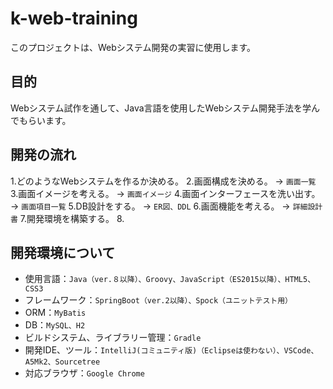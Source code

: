 # k-web-training
このプロジェクトは、Webシステム開発の実習に使用します。

## 目的
Webシステム試作を通して、Java言語を使用したWebシステム開発手法を学んでもらいます。

## 開発の流れ
1.どのようなWebシステムを作るか決める。
2.画面構成を決める。 → `画面一覧`
3.画面イメージを考える。 → `画面イメージ`
4.画面インターフェースを洗い出す。 → `画面項目一覧`
5.DB設計をする。 → `ER図、DDL`
6.画面機能を考える。 → `詳細設計書`
7.開発環境を構築する。
8.

## 開発環境について
 - 使用言語：`Java（ver.８以降）、Groovy、JavaScript（ES2015以降）、HTML5、CSS3`
 - フレームワーク：`SpringBoot（ver.2以降）、Spock（ユニットテスト用）`
 - ORM：`MyBatis`
 - DB：`MySQL、H2`
 - ビルドシステム、ライブラリー管理：`Gradle`
 - 開発IDE、ツール：`IntelliJ(コミュニティ版)（Eclipseは使わない）、VSCode、A5Mk2、Sourcetree`
 - 対応ブラウザ：`Google Chrome`
